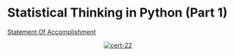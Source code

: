 # Statistical Thinking in Python (Part 1)

[Statement Of Accomplishment](https://www.datacamp.com/statement-of-accomplishment/course/361278760682de8fae981a2035d7dae249e9c0e1)

 <p align='center'>
  <a href="#">
    <img src='' alt="cert-22">
  </a>
</p>
